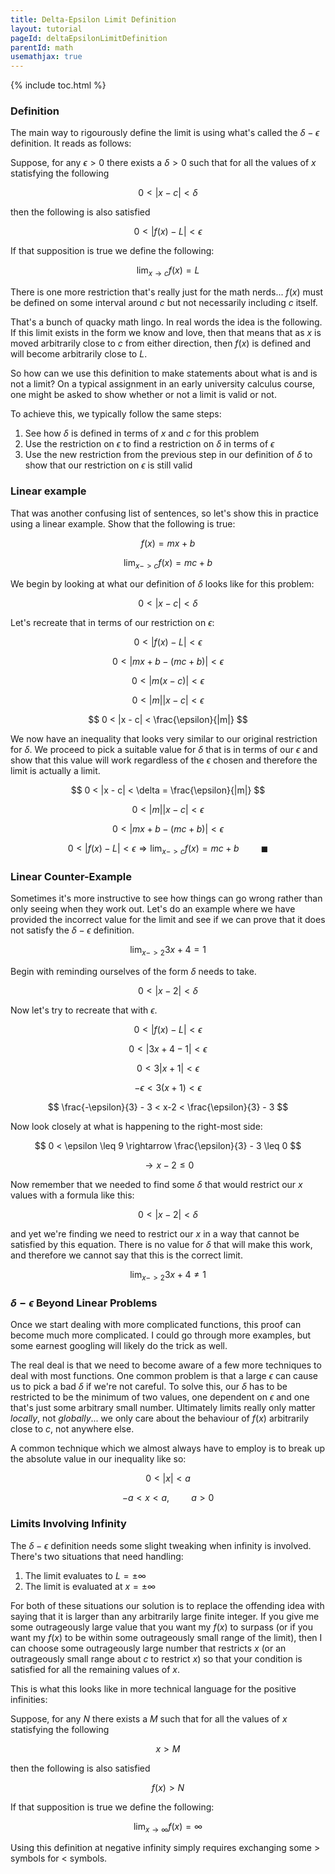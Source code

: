 ```yaml
---
title: Delta-Epsilon Limit Definition
layout: tutorial
pageId: deltaEpsilonLimitDefinition
parentId: math
usemathjax: true
---
```


{% include toc.html %}

### Definition

The main way to rigourously define the limit is using what's called the $\delta - \epsilon$ definition. It reads as follows:

Suppose, for any $\epsilon > 0$ there exists a $\delta > 0$ such that for all the values of $x$ statisfying the following

$$ 0 < |x - c| < \delta $$ 

then the following is also satisfied

$$ 0 < |f(x) - L| < \epsilon $$

If that supposition is true we define the following:

$$ \lim_{x\to c} f(x) = L $$

There is one more restriction that's really just for the math nerds... $f(x)$ must be defined on some interval around $c$ but not necessarily including $c$ itself.

That's a bunch of quacky math lingo. In real words the idea is the following. If this limit exists in the form we know and love, then that means that as $x$ is moved arbitrarily close to $c$ from either direction, then $f(x)$ is defined and will become arbitrarily close to $L$.

So how can we use this definition to make statements about what is and is not a limit? On a typical assignment in an early university calculus course, one might be asked to show whether or not a limit is valid or not.

To achieve this, we typically follow the same steps:
1. See how $\delta$ is defined in terms of $x$ and $c$ for this problem
1. Use the restriction on $\epsilon$ to find a restriction on $\delta$ in terms of $\epsilon$
1. Use the new restriction from the previous step in our definition of $\delta$ to show that our restriction on $\epsilon$ is still valid

### Linear example

That was another confusing list of sentences, so let's show this in practice using a linear example. Show that the following is true:

$$ f(x)=mx+b $$

$$ \lim_{x->c} f(x) = mc+b $$

We begin by looking at what our definition of $\delta$ looks like for this problem:

$$ 0 < |x - c| < \delta $$

Let's recreate that in terms of our restriction on $\epsilon$:

$$ 0 < |f(x) - L| < \epsilon $$

$$ 0 < |mx+b - (mc+b)| < \epsilon $$

$$ 0 < |m (x - c)| < \epsilon $$

$$ 0 < |m| |x - c| < \epsilon $$

$$ 0 < |x - c| < \frac{\epsilon}{|m|} $$

We now have an inequality that looks very similar to our original restriction for $\delta$. We proceed to pick a suitable value for $\delta$ that is in terms of our $\epsilon$ and show that this value will work regardless of the $\epsilon$ chosen and therefore the limit is actually a limit.

$$ 0 < |x - c| < \delta = \frac{\epsilon}{|m|} $$

$$ 0 < |m| |x - c| < \epsilon $$

$$ 0 < |mx+b - (mc+b)| < \epsilon $$

$$ 0 < |f(x) - L| < \epsilon \Rightarrow \lim_{x->c} f(x) = mc+b \hspace{1cm} \blacksquare $$

### Linear Counter-Example

Sometimes it's more instructive to see how things can go wrong rather than only seeing when they work out. Let's do an example where we have provided the incorrect value for the limit and see if we can prove that it does not satisfy the $\delta - \epsilon$ definition.

$$ \lim_{x->2} 3x+4 = 1 $$ 

Begin with reminding ourselves of the form $\delta$ needs to take.

$$ 0 < |x - 2| < \delta $$

Now let's try to recreate that with $\epsilon$.

$$ 0 < |f(x) - L| < \epsilon $$

$$ 0 < |3x+4 - 1| < \epsilon $$

$$ 0 < 3|x+1| < \epsilon $$

$$ -\epsilon < 3(x+1) < \epsilon $$

$$ \frac{-\epsilon}{3} - 3 < x-2 < \frac{\epsilon}{3} - 3 $$

Now look closely at what is happening to the right-most side:

$$ 0 < \epsilon \leq 9 \rightarrow \frac{\epsilon}{3} - 3 \leq 0 $$

$$ \rightarrow x-2 \leq 0 $$

Now remember that we needed to find some $\delta$ that would restrict our $x$ values with a formula like this: 

$$ 0 < |x - 2| < \delta $$

and yet we're finding we need to restrict our $x$ in a way that cannot be satisfied by this equation. There is no value for $\delta$ that will make this work, and therefore we cannot say that this is the correct limit.

$$ \lim_{x->2} 3x+4 \neq 1 $$ 

### $\delta - \epsilon$ Beyond Linear Problems

Once we start dealing with more complicated functions, this proof can become much more complicated. I could go through more examples, but some earnest googling will likely do the trick as well.

The real deal is that we need to become aware of a few more techniques to deal with most functions. One common problem is that a large $\epsilon$ can cause us to pick a bad $\delta$ if we're not careful. To solve this, our $\delta$ has to be restricted to be the minimum of two values, one dependent on $\epsilon$ and one that's just some arbitrary small number. Ultimately limits really only matter *locally*, not *globally*... we only care about the behaviour of $f(x)$ arbitrarily close to $c$, not anywhere else.

A common technique which we almost always have to employ is to break up the absolute value in our inequality like so:

$$ 0 < |x| < a $$

$$ -a < x < a , \hspace{1cm} a > 0$$

### Limits Involving Infinity

The $\delta - \epsilon$ definition needs some slight tweaking when infinity is involved. There's two situations that need handling:

1. The limit evaluates to $L = \pm \infty$
1. The limit is evaluated at $x = \pm \infty$

For both of these situations our solution is to replace the offending idea with saying that it is larger than any arbitrarily large finite integer. If you give me some outrageously large value that you want my $f(x)$ to surpass (or if you want my $f(x)$ to be within some outrageously small range of the limit), then I can choose some outrageously large number that restricts $x$ (or an outrageously small range about $c$ to restrict $x$) so that your condition is satisfied for all the remaining values of $x$.

This is what this looks like in more technical language for the positive infinities:

Suppose, for any $N$ there exists a $M$ such that for all the values of $x$ statisfying the following

$$ x > M $$ 

then the following is also satisfied

$$ f(x) > N $$

If that supposition is true we define the following:

$$ \lim_{x\to \infty} f(x) = \infty $$

Using this definition at negative infinity simply requires exchanging some $>$ symbols for $<$ symbols.
